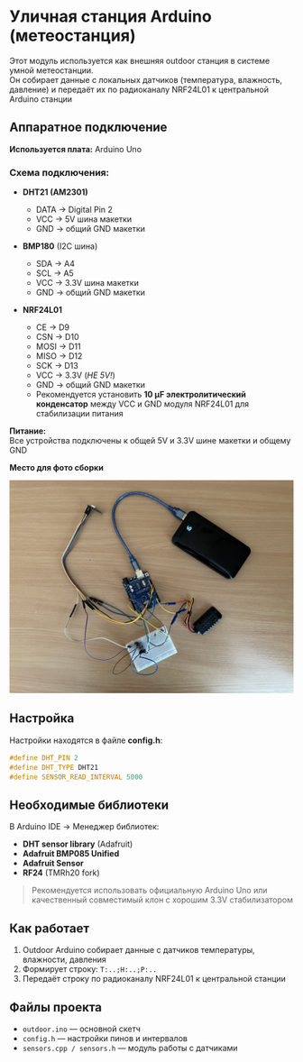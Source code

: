 # Уличная станция Arduino (метеостанция)

Этот модуль используется как внешняя outdoor станция в системе умной метеостанции.  
Он собирает данные с локальных датчиков (температура, влажность, давление) и передаёт их по радиоканалу NRF24L01 к центральной Arduino станции

## Аппаратное подключение

**Используется плата:** Arduino Uno

### Схема подключения:

- **DHT21 (AM2301)**  
    - DATA → Digital Pin 2  
    - VCC → 5V шина макетки  
    - GND → общий GND макетки  

- **BMP180** (I2C шина)  
    - SDA → A4  
    - SCL → A5  
    - VCC → 3.3V шина макетки  
    - GND → общий GND макетки  

- **NRF24L01**  
    - CE → D9  
    - CSN → D10  
    - MOSI → D11  
    - MISO → D12  
    - SCK → D13  
    - VCC → 3.3V (*НЕ 5V!*)  
    - GND → общий GND макетки  
    - Рекомендуется установить **10 μF электролитический конденсатор** между VCC и GND модуля NRF24L01 для стабилизации питания

**Питание:**  
Все устройства подключены к общей 5V и 3.3V шине макетки и общему GND

**Место для фото сборки** 

![Фото сборки станции](outdoor.jpg)


## Настройка

Настройки находятся в файле **config.h**:

```cpp
#define DHT_PIN 2
#define DHT_TYPE DHT21
#define SENSOR_READ_INTERVAL 5000
```

## Необходимые библиотеки

В Arduino IDE → Менеджер библиотек:

- **DHT sensor library** (Adafruit)
- **Adafruit BMP085 Unified**
- **Adafruit Sensor**
- **RF24** (TMRh20 fork)

> Рекомендуется использовать официальную Arduino Uno или качественный совместимый клон с хорошим 3.3V стабилизатором

## Как работает

1. Outdoor Arduino собирает данные с датчиков температуры, влажности, давления
2. Формирует строку: `T:..;H:..;P:..`
3. Передаёт строку по радиоканалу NRF24L01 к центральной станции

## Файлы проекта

- `outdoor.ino` — основной скетч
- `config.h` — настройки пинов и интервалов
- `sensors.cpp / sensors.h` — модуль работы с датчиками